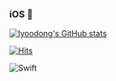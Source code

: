 ### iOS 🍎


[![lyoodong's GitHub stats](https://github-readme-stats.vercel.app/api?username=lyoodong&show_icons=true&theme=swift&hide=prs,issues,contribs)](https://github.com/anuraghazra/github-readme-stats)

[![Hits](https://hits.seeyoufarm.com/api/count/incr/badge.svg?url=https%3A%2F%2Fgithub.com%2Flyoodong%2Fhit-counter&count_bg=%23000000&title_bg=%23000000&icon=gumtree.svg&icon_color=%23FFFFFF&title=lyoodng%27s&edge_flat=true)](https://hits.seeyoufarm.com)

<img alt="Swift" src ="https://img.shields.io/badge/Swift-007396.svg?&style=for-the-badge&logo=Java&logoColor=#F05138"/>


